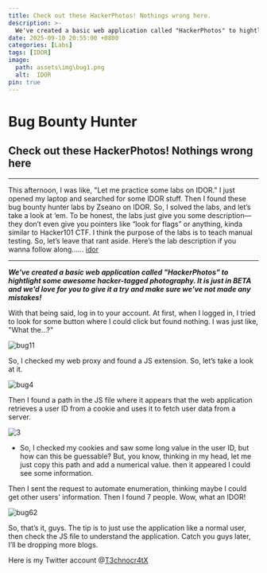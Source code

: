 ```yaml
---
title: Check out these HackerPhotos! Nothings wrong here.
description: >-
  We've created a basic web application called "HackerPhotos" to hightlight some awesome hacker-tagged photography. It is just in BETA and we'd love for you to give it a try and make sure we've not made any mistakes!
date: 2025-09-10 20:55:00 +0800
categories: [Labs]
tags: [IDOR]
image:
  path: assets\img\bug1.png
  alt:  IDOR
pin: true
---
```



# Bug Bounty Hunter

## Check out these HackerPhotos! Nothings wrong here

***
This afternoon, I was like, "Let me practice some labs on IDOR." I just opened my laptop and searched for some IDOR stuff. Then I found these bug bounty hunter labs by Zseano on IDOR. So, I solved the labs, and let’s take a look at ‘em. To be honest, the labs just give you some description—they don’t even give you pointers like “look for flags” or anything, kinda similar to Hacker101 CTF. I think the purpose of the labs is to teach manual testing. So, let’s leave that rant aside. Here’s the lab description if you wanna follow along...... [idor](https://www.bugbountyhunter.com/challenge?id=10)
***


**_We've created a basic web application called "HackerPhotos" to hightlight some awesome hacker-tagged photography. It is just in BETA and we'd love for you to give it a try and make sure we've not made any mistakes!_**


With that being said, log in to your account. At first, when I logged in, I tried to look for some button where I could click but found nothing. I was just like, "What the...?"

![bug11](https://github.com/user-attachments/assets/57e139a3-8e11-458c-b859-39ce1bbe3334)

So, I checked my web proxy and found a JS extension. So, let’s take a look at it.

![bug4](https://github.com/user-attachments/assets/83676803-0fe4-4b6b-9fc3-cf4eb525cb08)

Then I found a path in the JS file where it appears that the web application retrieves a user ID from a cookie and uses it to fetch user data from a server.

![3](https://github.com/user-attachments/assets/98c3b6cc-24be-41ad-b006-7a0187c75c88)

- So, I checked my cookies and saw some long value in the user ID, but how can this be guessable?
But, you know, thinking in my head, let me just copy this path and add a numerical value. then it appeared I could see some information.


Then I sent the request to automate enumeration, thinking maybe I could get other users' information. Then I found 7 people. Wow, what an IDOR!

![bug62](https://github.com/user-attachments/assets/f6211f72-a2c6-4936-b391-62f2610d4862)

So, that’s it, guys. The tip is to just use the application like a normal user, then check the JS file to understand the application.
Catch you guys later, I’ll be dropping more blogs.

Here is my Twitter account @[T3chnocr4tX](https://x.com/T3chnocr4tx)
